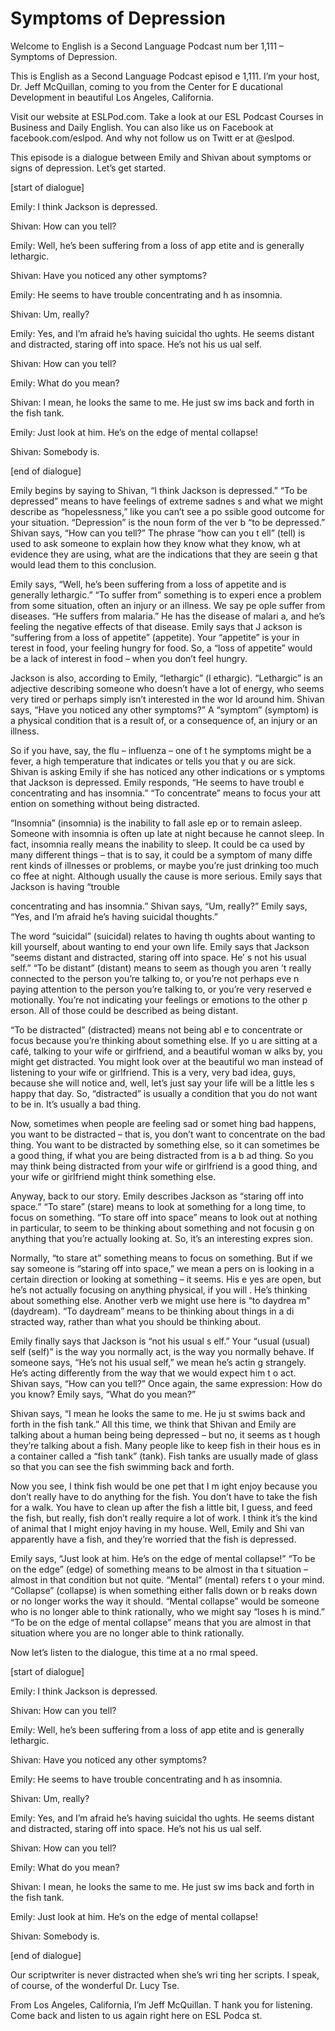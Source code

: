 # Symptoms of Depression

Welcome to English is a Second Language Podcast num ber 1,111 – Symptoms of Depression.  

This is English as a Second Language Podcast episod e 1,111. I’m your host, Dr. Jeff McQuillan, coming to you from the Center for E ducational Development in beautiful Los Angeles, California. 

Visit our website at ESLPod.com. Take a look at our  ESL Podcast Courses in Business and Daily English. You can also like us on  Facebook at facebook.com/eslpod. And why not follow us on Twitt er at @eslpod. 

This episode is a dialogue between Emily and Shivan  about symptoms or signs of depression. Let’s get started. 

[start of dialogue] 

Emily: I think Jackson is depressed. 

Shivan: How can you tell? 

Emily: Well, he’s been suffering from a loss of app etite and is generally lethargic. 

Shivan: Have you noticed any other symptoms? 

Emily: He seems to have trouble concentrating and h as insomnia. 

Shivan: Um, really? 

Emily: Yes, and I’m afraid he’s having suicidal tho ughts. He seems distant and distracted, staring off into space. He’s not his us ual self. 

Shivan: How can you tell? 

Emily: What do you mean? 

Shivan: I mean, he looks the same to me. He just sw ims back and forth in the fish tank. 

Emily: Just look at him. He’s on the edge of mental  collapse! 

Shivan: Somebody is. 

[end of dialogue] 

Emily begins by saying to Shivan, “I think Jackson is depressed.” “To be depressed” means to have feelings of extreme sadnes s and what we might describe as “hopelessness,” like you can’t see a po ssible good outcome for your situation. “Depression” is the noun form of the ver b “to be depressed.” Shivan says, “How can you tell?” The phrase “how can you t ell” (tell) is used to ask someone to explain how they know what they know, wh at evidence they are using, what are the indications that they are seein g that would lead them to this conclusion.  

Emily says, “Well, he’s been suffering from a loss of appetite and is generally lethargic.” “To suffer from” something is to experi ence a problem from some situation, often an injury or an illness. We say pe ople suffer from diseases. “He suffers from malaria.” He has the disease of malari a, and he’s feeling the negative effects of that disease. Emily says that J ackson is “suffering from a loss of appetite” (appetite). Your “appetite” is your in terest in food, your feeling hungry for food. So, a “loss of appetite” would be a lack of interest in food – when you don’t feel hungry.  

Jackson is also, according to Emily, “lethargic” (l ethargic). “Lethargic” is an adjective describing someone who doesn’t have a lot  of energy, who seems very tired or perhaps simply isn’t interested in the wor ld around him. Shivan says, “Have you noticed any other symptoms?” A “symptom” (symptom) is a physical condition that is a result of, or a consequence of,  an injury or an illness.  

So if you have, say, the flu – influenza – one of t he symptoms might be a fever, a high temperature that indicates or tells you that y ou are sick. Shivan is asking Emily if she has noticed any other indications or s ymptoms that Jackson is depressed. Emily responds, “He seems to have troubl e concentrating and has insomnia.” “To concentrate” means to focus your att ention on something without being distracted.  

“Insomnia” (insomnia) is the inability to fall asle ep or to remain asleep. Someone with insomnia is often up late at night because he cannot sleep. In fact, insomnia really means the inability to sleep. It could be ca used by many different things – that is to say, it could be a symptom of many diffe rent kinds of illnesses or problems, or maybe you’re just drinking too much co ffee at night. Although usually the cause is more serious. Emily says that Jackson is having “trouble  

concentrating and has insomnia.” Shivan says, “Um, really?” Emily says, “Yes, and I’m afraid he’s having suicidal thoughts.”  

The word “suicidal” (suicidal) relates to having th oughts about wanting to kill yourself, about wanting to end your own life. Emily  says that Jackson “seems distant and distracted, staring off into space. He’ s not his usual self.” “To be distant” (distant) means to seem as though you aren ’t really connected to the person you’re talking to, or you’re not perhaps eve n paying attention to the person you’re talking to, or you’re very reserved e motionally. You’re not indicating your feelings or emotions to the other p erson. All of those could be described as being distant.  

“To be distracted” (distracted) means not being abl e to concentrate or focus because you’re thinking about something else. If yo u are sitting at a café, talking to your wife or girlfriend, and a beautiful woman w alks by, you might get distracted. You might look over at the beautiful wo man instead of listening to your wife or girlfriend. This is a very, very bad idea, guys, because she will notice and, well, let’s just say your life will be a little les s happy that day. So, “distracted” is usually a condition that you do not want to be in. It’s usually a bad thing.  

Now, sometimes when people are feeling sad or somet hing bad happens, you want to be distracted – that is, you don’t want to concentrate on the bad thing. You want to be distracted by something else, so it can sometimes be a good thing, if what you are being distracted from is a b ad thing. So you may think being distracted from your wife or girlfriend is a good thing, and your wife or girlfriend might think something else.  

Anyway, back to our story. Emily describes Jackson as “staring off into space.” “To stare” (stare) means to look at something for a  long time, to focus on something. “To stare off into space” means to look out at nothing in particular, to seem to be thinking about something and not focusin g on anything that you’re actually looking at. So, it’s an interesting expres sion.  

Normally, “to stare at” something means to focus on  something. But if we say someone is “staring off into space,” we mean a pers on is looking in a certain direction or looking at something – it seems. His e yes are open, but he’s not actually focusing on anything physical, if you will . He’s thinking about something else. Another verb we might use here is “to daydrea m” (daydream). “To daydream” means to be thinking about things in a di stracted way, rather than what you should be thinking about.  

Emily finally says that Jackson is “not his usual s elf.” Your “usual (usual) self (self)” is the way you normally act, is the way you  normally behave. If someone says, “He’s not his usual self,” we mean he’s actin g strangely. He’s acting differently from the way that we would expect him t o act. Shivan says, “How can you tell?” Once again, the same expression: How do you know? Emily says, “What do you mean?”  

Shivan says, “I mean he looks the same to me. He ju st swims back and forth in the fish tank.” All this time, we think that Shivan  and Emily are talking about a human being being depressed – but no, it seems as t hough they’re talking about a fish. Many people like to keep fish in their hous es in a container called a “fish tank” (tank). Fish tanks are usually made of glass so that you can see the fish swimming back and forth.  

Now you see, I think fish would be one pet that I m ight enjoy because you don’t really have to do anything for the fish. You don’t have to take the fish for a walk. You have to clean up after the fish a little bit, I  guess, and feed the fish, but really, fish don’t really require a lot of work. I think it’s the kind of animal that I might enjoy having in my house. Well, Emily and Shi van apparently have a fish, and they’re worried that the fish is depressed.  

Emily says, “Just look at him. He’s on the edge of mental collapse!” “To be on the edge” (edge) of something means to be almost in tha t situation – almost in that condition but not quite. “Mental” (mental) refers t o your mind. “Collapse” (collapse) is when something either falls down or b reaks down or no longer works the way it should. “Mental collapse” would be  someone who is no longer able to think rationally, who we might say “loses h is mind.” “To be on the edge of mental collapse” means that you are almost in that situation where you are no longer able to think rationally.  

Now let’s listen to the dialogue, this time at a no rmal speed. 

[start of dialogue] 

Emily: I think Jackson is depressed. 

Shivan: How can you tell? 

Emily: Well, he’s been suffering from a loss of app etite and is generally lethargic. 

Shivan: Have you noticed any other symptoms? 

Emily: He seems to have trouble concentrating and h as insomnia. 

Shivan: Um, really? 

Emily: Yes, and I’m afraid he’s having suicidal tho ughts. He seems distant and distracted, staring off into space. He’s not his us ual self. 

Shivan: How can you tell? 

Emily: What do you mean? 

Shivan: I mean, he looks the same to me. He just sw ims back and forth in the fish tank. 

Emily: Just look at him. He’s on the edge of mental  collapse! 

Shivan: Somebody is. 

[end of dialogue] 

Our scriptwriter is never distracted when she’s wri ting her scripts. I speak, of course, of the wonderful Dr. Lucy Tse. 

From Los Angeles, California, I’m Jeff McQuillan. T hank you for listening. Come back and listen to us again right here on ESL Podca st.  

